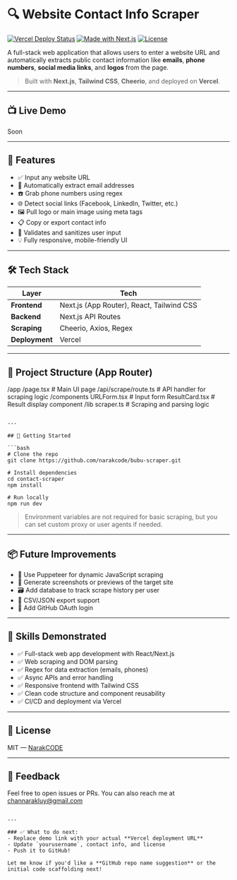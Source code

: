 # 🔍 Website Contact Info Scraper

[![Vercel Deploy Status](https://img.shields.io/vercel/deploy?label=vercel&style=flat-square&logo=vercel)](https://vercel.com)
[![Made with Next.js](https://img.shields.io/badge/Made%20with-Next.js-000?style=flat-square&logo=next.js)](https://nextjs.org)
[![License](https://img.shields.io/badge/license-MIT-green?style=flat-square)](#license)

A full-stack web application that allows users to enter a website URL and automatically extracts public contact information like **emails**, **phone numbers**, **social media links**, and **logos** from the page.

> Built with **Next.js**, **Tailwind CSS**, **Cheerio**, and deployed on **Vercel**.

---

## 📺 Live Demo

<!-- 🔗 [https://your-vercel-link.vercel.app](https://your-vercel-link.vercel.app) -->

Soon

---

## 🧩 Features

-   ✅ Input any website URL
-   📨 Automatically extract email addresses
-   ☎️ Grab phone numbers using regex
-   🌐 Detect social links (Facebook, LinkedIn, Twitter, etc.)
-   🖼️ Pull logo or main image using meta tags
-   📋 Copy or export contact info
-   🧪 Validates and sanitizes user input
-   💡 Fully responsive, mobile-friendly UI

---

## 🛠 Tech Stack

| Layer          | Tech                                      |
| -------------- | ----------------------------------------- |
| **Frontend**   | Next.js (App Router), React, Tailwind CSS |
| **Backend**    | Next.js API Routes                        |
| **Scraping**   | Cheerio, Axios, Regex                     |
| **Deployment** | Vercel                                    |

---

## 📁 Project Structure (App Router)

/app
/page.tsx # Main UI page
/api/scrape/route.ts # API handler for scraping logic
/components
URLForm.tsx # Input form
ResultCard.tsx # Result display component
/lib
scraper.ts # Scraping and parsing logic

````

---

## 🚀 Getting Started

```bash
# Clone the repo
git clone https://github.com/narakcode/bubu-scraper.git

# Install dependencies
cd contact-scraper
npm install

# Run locally
npm run dev
````

> Environment variables are not required for basic scraping, but you can set custom proxy or user agents if needed.

---

## 📦 Future Improvements

-   🧠 Use Puppeteer for dynamic JavaScript scraping
-   📸 Generate screenshots or previews of the target site
-   🗃️ Add database to track scrape history per user
-   🧾 CSV/JSON export support
-   🔐 Add GitHub OAuth login

---

## 🧠 Skills Demonstrated

-   ✅ Full-stack web app development with React/Next.js
-   ✅ Web scraping and DOM parsing
-   ✅ Regex for data extraction (emails, phones)
-   ✅ Async APIs and error handling
-   ✅ Responsive frontend with Tailwind CSS
-   ✅ Clean code structure and component reusability
-   ✅ CI/CD and deployment via Vercel

---

## 📄 License

MIT — [NarakCODE](https://narakcode.vercel.com)

---

## 💬 Feedback

Feel free to open issues or PRs. You can also reach me at [channarakluy@gmail.com](mailto:channarakluy@gmail.com)

```

---

### ✅ What to do next:
- Replace demo link with your actual **Vercel deployment URL**
- Update `yourusername`, contact info, and license
- Push it to GitHub!

Let me know if you'd like a **GitHub repo name suggestion** or the initial code scaffolding next!
```
